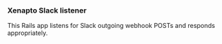 ### Xenapto Slack listener

This Rails app listens for Slack outgoing webhook POSTs and responds appropriately.
